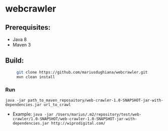 # webcrawler

## Prerequisites:

 - Java 8
 - Maven 3
 
 ## Build:
 
 ```bash
      git clone https://github.com/mariusdughiana/webcrawler.git
      mvn clean install
 ``` 
 
 ### Run
 
 ` java -jar path_to_maven_reposaitory/web-crawler-1.0-SNAPSHOT-jar-with-dependencies.jar url_to_crawl `
 - Example: 
 `java -jar /Users/marius/.m2/repository/test/web-crawler/1.0-SNAPSHOT/web-crawler-1.0-SNAPSHOT-jar-with-dependencies.jar http://wiprodigital.com/`
